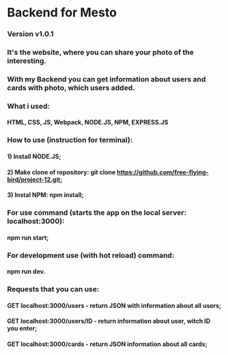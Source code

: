 # Backend for Mesto
### Version v1.0.1
### It's the website, where you can share your photo of the interesting.
### With my Backend you can get information about users and cards with photo, which users added.

### What i used:
#### HTML, CSS, JS, Webpack, NODE.JS, NPM, EXPRESS.JS
### How to use (instruction for terminal):
#### 1) Install NODE.JS;
#### 2) Make clone of repository: git clone https://github.com/free-flying-bird/project-12.git;
#### 3) Instal NPM: npm install;

### For use command (starts the app on the local server: localhost:3000): 
#### npm run start;

### For development use (with hot reload) command:
#### npm run dev.

### Requests that you can use:
#### GET localhost:3000/users - return JSON with information about all users;
#### GET localhost:3000/users/ID - return information about user, witch ID you enter;
#### GET localhost:3000/cards - return JSON information about all cards;
